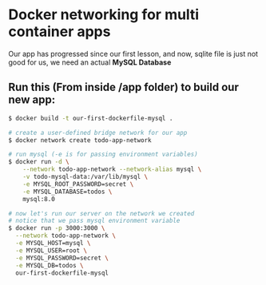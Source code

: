 # Docker networking for multi container apps
Our app has progressed since our first lesson, and now, sqlite file is just not good for us, we need an actual **MySQL Database**

## Run this (From inside /app folder) to build our new app:
```sh
$ docker build -t our-first-dockerfile-mysql .
```

```sh
# create a user-defined bridge network for our app
$ docker network create todo-app-network

# run mysql (-e is for passing environment variables)
$ docker run -d \
    --network todo-app-network --network-alias mysql \
    -v todo-mysql-data:/var/lib/mysql \
    -e MYSQL_ROOT_PASSWORD=secret \
    -e MYSQL_DATABASE=todos \
    mysql:8.0

# now let's run our server on the network we created
# notice that we pass mysql environment variable
$ docker run -p 3000:3000 \
  --network todo-app-network \
  -e MYSQL_HOST=mysql \
  -e MYSQL_USER=root \
  -e MYSQL_PASSWORD=secret \
  -e MYSQL_DB=todos \
  our-first-dockerfile-mysql
```